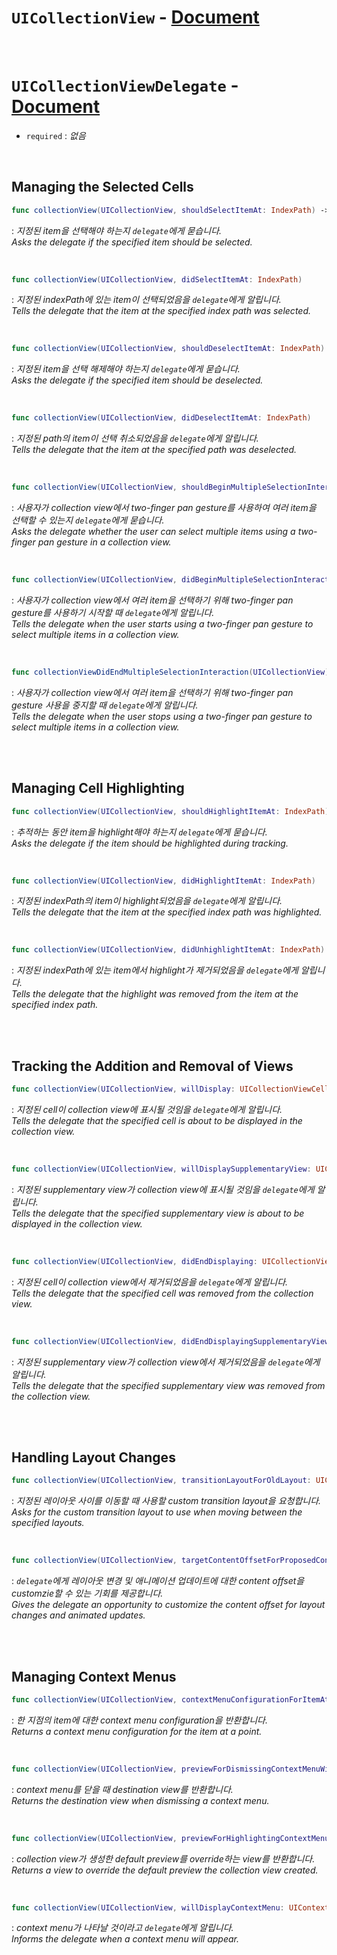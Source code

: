 # `UICollectionView` - [Document](https://developer.apple.com/documentation/uikit/uicollectionview)

<br>

# `UICollectionViewDelegate` - [Document](https://developer.apple.com/documentation/uikit/uicollectionviewdelegate)

- `required` : *없음*

<br>

## Managing the Selected Cells

```swift
func collectionView(UICollectionView, shouldSelectItemAt: IndexPath) -> Bool
```
: *지정된 item을 선택해야 하는지 `delegate`에게 묻습니다.*
<br>*Asks the delegate if the specified item should be selected.*

<br>

```swift
func collectionView(UICollectionView, didSelectItemAt: IndexPath)
```
: *지정된 indexPath에 있는 item이 선택되었음을 `delegate`에게 알립니다.*
<br>*Tells the delegate that the item at the specified index path was selected.*

<br>

```swift
func collectionView(UICollectionView, shouldDeselectItemAt: IndexPath) -> Bool
```
: *지정된 item을 선택 해제해야 하는지 `delegate`에게 묻습니다.*
<br>*Asks the delegate if the specified item should be deselected.*

<br>

```swift
func collectionView(UICollectionView, didDeselectItemAt: IndexPath)
```
: *지정된 path의 item이 선택 취소되었음을 `delegate`에게 알립니다.*
<br>*Tells the delegate that the item at the specified path was deselected.*

<br>

```swift
func collectionView(UICollectionView, shouldBeginMultipleSelectionInteractionAt: IndexPath) -> Bool
```
: *사용자가 collection view에서 two-finger pan gesture를 사용하여 여러 item을 선택할 수 있는지 `delegate`에게 묻습니다.*
<br>*Asks the delegate whether the user can select multiple items using a two-finger pan gesture in a collection view.*

<br>

```swift
func collectionView(UICollectionView, didBeginMultipleSelectionInteractionAt: IndexPath)
```
: *사용자가 collection view에서 여러 item을 선택하기 위해 two-finger pan gesture를 사용하기 시작할 때 `delegate`에게 알립니다.*
<br>*Tells the delegate when the user starts using a two-finger pan gesture to select multiple items in a collection view.*

<br>

```swift
func collectionViewDidEndMultipleSelectionInteraction(UICollectionView)
```
: *사용자가 collection view에서 여러 item을 선택하기 위해 two-finger pan gesture 사용을 중지할 때 `delegate`에게 알립니다.*
<br>*Tells the delegate when the user stops using a two-finger pan gesture to select multiple items in a collection view.*

<br>
<br>

## Managing Cell Highlighting

```swift
func collectionView(UICollectionView, shouldHighlightItemAt: IndexPath) -> Bool
```
: *추적하는 동안 item을 highlight해야 하는지 `delegate`에게 묻습니다.*
<br>*Asks the delegate if the item should be highlighted during tracking.*

<br>

```swift
func collectionView(UICollectionView, didHighlightItemAt: IndexPath)
```
: *지정된 indexPath의 item이 highlight되었음을 `delegate`에게 알립니다.*
<br>*Tells the delegate that the item at the specified index path was highlighted.*

<br>

```swift
func collectionView(UICollectionView, didUnhighlightItemAt: IndexPath)
```
: *지정된 indexPath에 있는 item에서 highlight가 제거되었음을 `delegate`에게 알립니다.*
<br>*Tells the delegate that the highlight was removed from the item at the specified index path.*


<br>
<br>

## Tracking the Addition and Removal of Views

```swift
func collectionView(UICollectionView, willDisplay: UICollectionViewCell, forItemAt: IndexPath)
```
: *지정된 cell이 collection view에 표시될 것임을 `delegate`에게 알립니다.*
<br>*Tells the delegate that the specified cell is about to be displayed in the collection view.*

<br>

```swift
func collectionView(UICollectionView, willDisplaySupplementaryView: UICollectionReusableView, forElementKind: String, at: IndexPath)
```
: *지정된 supplementary view가 collection view에 표시될 것임을 `delegate`에게 알립니다.*
<br>*Tells the delegate that the specified supplementary view is about to be displayed in the collection view.*

<br>

```swift
func collectionView(UICollectionView, didEndDisplaying: UICollectionViewCell, forItemAt: IndexPath)
```
: *지정된 cell이 collection view에서 제거되었음을 `delegate`에게 알립니다.*
<br>*Tells the delegate that the specified cell was removed from the collection view.*

<br>

```swift
func collectionView(UICollectionView, didEndDisplayingSupplementaryView: UICollectionReusableView, forElementOfKind: String, at: IndexPath)
```
: *지정된 supplementary view가 collection view에서 제거되었음을 `delegate`에게 알립니다.*
<br>*Tells the delegate that the specified supplementary view was removed from the collection view.*

<br>
<br>

## Handling Layout Changes

```swift
func collectionView(UICollectionView, transitionLayoutForOldLayout: UICollectionViewLayout, newLayout: UICollectionViewLayout) -> UICollectionViewTransitionLayout
```
: *지정된 레이아웃 사이를 이동할 때 사용할 custom transition layout을 요청합니다.*
<br>*Asks for the custom transition layout to use when moving between the specified layouts.*

<br>

```swift
func collectionView(UICollectionView, targetContentOffsetForProposedContentOffset: CGPoint) -> CGPoint
```
: *`delegate`에게 레이아웃 변경 및 애니메이션 업데이트에 대한 content offset을 customzie할 수 있는 기회를 제공합니다.*
<br>*Gives the delegate an opportunity to customize the content offset for layout changes and animated updates.*

<br>
<br>

## Managing Context Menus

```swift
func collectionView(UICollectionView, contextMenuConfigurationForItemAt: IndexPath, point: CGPoint) -> UIContextMenuConfiguration?
```
: *한 지점의 item에 대한 context menu configuration을 반환합니다.*
<br>*Returns a context menu configuration for the item at a point.*

<br>

```swift
func collectionView(UICollectionView, previewForDismissingContextMenuWithConfiguration: UIContextMenuConfiguration) -> UITargetedPreview?
```
: *context menu를 닫을 때 destination view를 반환합니다.*
<br>*Returns the destination view when dismissing a context menu.*

<br>

```swift
func collectionView(UICollectionView, previewForHighlightingContextMenuWithConfiguration: UIContextMenuConfiguration) -> UITargetedPreview?
```
: *collection view가 생성한 default preview를 override하는 view를 반환합니다.*
<br>*Returns a view to override the default preview the collection view created.*

<br>

```swift
func collectionView(UICollectionView, willDisplayContextMenu: UIContextMenuConfiguration, animator: UIContextMenuInteractionAnimating?)
```
: *context menu가 나타날 것이라고 `delegate`에게 알립니다.*
<br>*Informs the delegate when a context menu will appear.*

<br>

